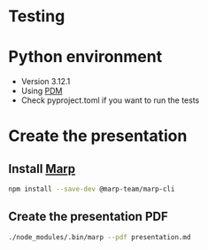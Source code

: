 # Testing

# Python environment

* Version 3.12.1
* Using [PDM](https://pdm-project.org)
* Check pyproject.toml if you want to run the tests

# Create the presentation

## Install [Marp](https://www.npmjs.com/package/@marp-team/marp-cli)

```sh
npm install --save-dev @marp-team/marp-cli
```

## Create the presentation PDF
```sh
./node_modules/.bin/marp --pdf presentation.md
```

